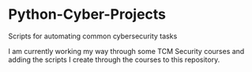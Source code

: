 # Python-Cyber-Projects
Scripts for automating common cybersecurity tasks

I am currently working my way through some TCM Security courses and adding the scripts I create through the courses to this repository.
